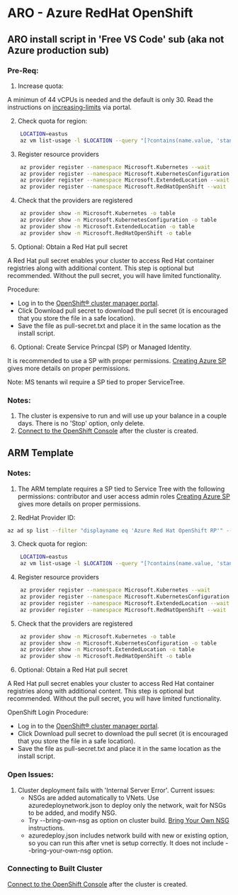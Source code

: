 # ARO - Azure RedHat OpenShift 

## ARO install script in 'Free VS Code' sub  (aka not Azure production sub)

### Pre-Req: 

1. Increase quota:
  
A minimun of 44 vCPUs is needed and the default is only 30.  Read the instructions on [increasing-limits](https://docs.openshift.com/container-platform/4.17/installing/installing_azure/installing-azure-account.html#installation-azure-increasing-limits_installing-azure-account) via portal.  
 
2. Check quota for region:
```bash
    LOCATION=eastus
    az vm list-usage -l $LOCATION --query "[?contains(name.value, 'standardDSv3Family')]" -o table
```

3. Register resource providers
```bash
    az provider register --namespace Microsoft.Kubernetes --wait
    az provider register --namespace Microsoft.KubernetesConfiguration --wait
    az provider register --namespace Microsoft.ExtendedLocation --wait
    az provider register --namespace Microsoft.RedHatOpenShift --wait
```

4. Check that the providers are registered 
```bash
    az provider show -n Microsoft.Kubernetes -o table
    az provider show -n Microsoft.KubernetesConfiguration -o table
    az provider show -n Microsoft.ExtendedLocation -o table
    az provider show -n Microsoft.RedHatOpenShift -o table
```
5. Optional: Obtain a Red Hat pull secret 
   
A Red Hat pull secret enables your cluster to access Red Hat container registries along with additional content. This step is optional but recommended. Without the pull secret, you will have limited functionality.

Procedure:
- Log in to the [OpenShift® cluster manager portal](https://www.ibm.com/links?url=https%3A%2F%2Fconsole.redhat.com%2Fopenshift%2Finstall%2Fazure%2Faro-provisioned).
- Click Download pull secret to download the pull secret (it is encouraged that you store the file in a safe location).
- Save the file as pull-secret.txt and place it in the same location as the install script.

6. Optional: Create Service Princpal (SP) or Managed Identity.

It is recommended to use a SP with proper permissions. [Creating Azure SP](https://docs.openshift.com/container-platform/4.17/installing/installing_azure/installing-azure-account.html#installation-creating-azure-service-principal_installing-azure-account) gives more details on proper permissions. 

Note: MS tenants wil require a SP tied to proper ServiceTree. 


### Notes: 

1. The cluster is expensive to run and will use up your balance in a couple days.  There is no 'Stop' option, only delete.
2. [Connect to the OpenShift Console](https://learn.microsoft.com/en-us/azure/openshift/connect-cluster) after the cluster is created. 
   
## ARM Template 

### Notes:

1. The ARM template requires a SP tied to Service Tree with the following permissions:
contributor and user access admin roles
[Creating Azure SP](https://docs.openshift.com/container-platform/4.17/installing/installing_azure/installing-azure-account.html#installation-creating-azure-service-principal_installing-azure-account) gives more details on proper permissions.

2. RedHat Provider ID:
```bash
az ad sp list --filter "displayname eq 'Azure Red Hat OpenShift RP'" --query "[?appDisplayName=='Azure Red Hat OpenShift RP'].{name: appDisplayName, objectId: id}"
```

3. Check quota for region:
```bash
    LOCATION=eastus
    az vm list-usage -l $LOCATION --query "[?contains(name.value, 'standardDSv3Family')]" -o table
```

4. Register resource providers
```bash
    az provider register --namespace Microsoft.Kubernetes --wait
    az provider register --namespace Microsoft.KubernetesConfiguration --wait
    az provider register --namespace Microsoft.ExtendedLocation --wait
    az provider register --namespace Microsoft.RedHatOpenShift --wait
```

5. Check that the providers are registered 
```bash
    az provider show -n Microsoft.Kubernetes -o table
    az provider show -n Microsoft.KubernetesConfiguration -o table
    az provider show -n Microsoft.ExtendedLocation -o table
    az provider show -n Microsoft.RedHatOpenShift -o table
```
6. Optional: Obtain a Red Hat pull secret 
   
A Red Hat pull secret enables your cluster to access Red Hat container registries along with additional content. This step is optional but recommended. Without the pull secret, you will have limited functionality.

OpenShift Login Procedure:
- Log in to the [OpenShift® cluster manager portal](https://www.ibm.com/links?url=https%3A%2F%2Fconsole.redhat.com%2Fopenshift%2Finstall%2Fazure%2Faro-provisioned).
- Click Download pull secret to download the pull secret (it is encouraged that you store the file in a safe location).
- Save the file as pull-secret.txt and place it in the same location as the install script.

### Open Issues: 
1. Cluster deployment fails with 'Internal Server Error'.  Current issues:
   - NSGs are added automatically to VNets.  Use azuredeploynetwork.json to deploy only the network, wait for NSGs to be added, and modify NSG. 
   - Try --bring-own-nsg as option on cluster build. [Bring Your Own NSG](https://learn.microsoft.com/en-us/azure/openshift/howto-bring-nsg) instructions.
   - azuredeploy.json includes network build with new or existing option, so you can run this after vnet is setup correctly. It does not include --bring-your-own-nsg option. 
     
   

### Connecting to Built Cluster
 [Connect to the OpenShift Console](https://learn.microsoft.com/en-us/azure/openshift/connect-cluster) after the cluster is created. 


